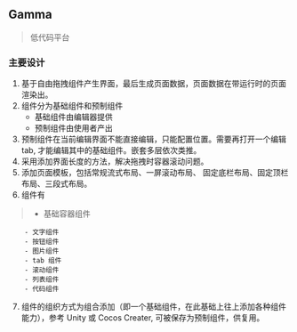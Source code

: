 ## Gamma

> 低代码平台
### 主要设计
  1. 基于自由拖拽组件产生界面，最后生成页面数据，页面数据在带运行时的页面渲染出。
  2. 组件分为基础组件和预制组件
      - 基础组件由编辑器提供
      - 预制组件由使用者产出
  3. 预制组件在当前编辑界面不能直接编辑，只能配置位置。需要再打开一个编辑tab, 才能编辑其中的基础组件。嵌套多层依次类推。
  4. 采用添加界面长度的方法，解决拖拽时容器滚动问题。
  5. 添加页面模板，包括常规流式布局、一屏滚动布局、 固定底栏布局、固定顶栏布局、三段式布局。
  6. 组件有
  > - 基础容器组件

        - 文字组件
        - 按钮组件
        - 图片组件
        - tab 组件
        - 滚动组件
        - 列表组件
        - 代码组件
  7. 组件的组织方式为组合添加（即一个基础组件，在此基础上往上添加各种组件能力），参考 Unity 或 Cocos Creater, 可被保存为预制组件，供复用。
